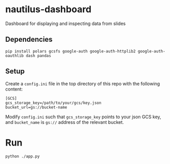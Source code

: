 # nautilus-dashboard
Dashboard for displaying and inspecting data from slides

## Dependencies
```
pip install polars gcsfs google-auth google-auth-httplib2 google-auth-oauthlib dash pandas
```

## Setup
Create a `config.ini` file in the top directory of this repo with the following content:
```
[GCS]
gcs_storage_key=/path/to/your/gcs/key.json
bucket_url=gs://bucket-name
```

Modify `config.ini` such that `gcs_storage_key` points to your json GCS key, and `bucket_name` is `gs://` address of the relevant bucket.

# Run #
```
python ./app.py
```
